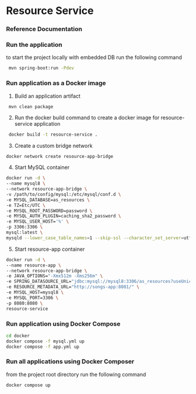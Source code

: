 # Resource Service

### Reference Documentation

### Run the application

to start the project locally with embedded DB run the following command
```bash
 mvn spring-boot:run -Pdev
```

### Run application as a Docker image

1. Build an application artifact
```bash
 mvn clean package
```
2. Run the docker build command to create a docker image for resource-service application
```bash
 docker build -t resource-service .
```
3. Create a custom bridge network
```bashmvn
docker network create resource-app-bridge
```
4. Start MySQL container
```bash
docker run -d \
--name mysql8 \
--network resource-app-bridge \
-v /path/to/config/mysql:/etc/mysql/conf.d \
-e MYSQL_DATABASE=as_resources \
-e TZ=Etc/UTC \
-e MYSQL_ROOT_PASSWORD=password \
-e MYSQL_AUTH_PLUGIN=caching_sha2_password \
-e MYSQL_USER_HOST='%' \
-p 3306:3306 \
mysql:latest \
mysqld --lower_case_table_names=1 --skip-ssl --character_set_server=utf8mb4 --explicit_defaults_for_timestamp
```
5. Start resource-app container
```bash
docker run -d \
--name resource-app \
--network resource-app-bridge \
-e JAVA_OPTIONS="-Xmx512m -Xms256m" \
-e SPRING_DATASOURCE_URL="jdbc:mysql://mysql8:3306/as_resources?useUnicode=true&characterEncoding=UTF-8&serverTimezone=UTC&allowPublicKeyRetrieval=true&useSSL=false" \
-e RESOURCE_METADATA_URL="http://songs-app:8081/" \
-e MYSQL_HOST=mysql8 \
-e MYSQL_PORT=3306 \
-p 8080:8080 \
resource-service
```

### Run application using Docker Compose
```bash
cd docker
docker compose -f mysql.yml up
docker compose -f app.yml up
```

### Run all applications using Docker Composer
from the project root directory run the following command
```bash
docker compose up
```
